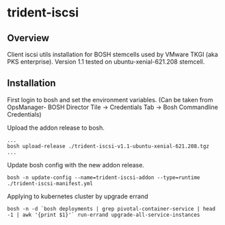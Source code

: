 # trident-iscsi

## Overview
Client iscsi utils installation for BOSH stemcells used by VMware TKGI (aka PKS enterprise).
Version 1.1 tested on ubuntu-xenial-621.208 stemcell.

## Installation

First login to bosh and set the environment variables. (Can be taken from OpsManager- BOSH Director Tile -> Credentials Tab -> Bosh Commandline Credentials) 

Upload the addon release to bosh.
~~~~
...
bosh upload-release ./trident-iscsi-v1.1-ubuntu-xenial-621.208.tgz
...
~~~~

Update bosh config with the new addon release.
~~~~
bosh -n update-config --name=trident-iscsi-addon --type=runtime ./trident-iscsi-manifest.yml
~~~~

Applying to kubernetes cluster by upgrade errand
~~~~
bosh -n -d `bosh deployments | grep pivotal-container-service | head -1 | awk '{print $1}'` run-errand upgrade-all-service-instances
~~~~
